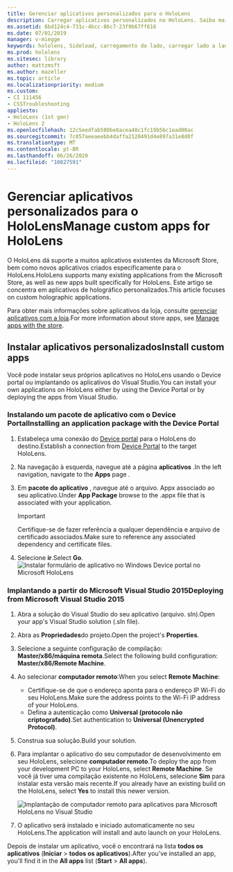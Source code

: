 ```yaml
---
title: Gerenciar aplicativos personalizados para o HoloLens
description: Carregar aplicativos personalizados no HoloLens. Saiba mais sobre como instalar e desinstalar os aplicativos do holográfico.
ms.assetid: 6bd124c4-731c-4bcc-86c7-23f9b67ff616
ms.date: 07/01/2019
manager: v-miegge
keywords: hololens, Sideload, carregamento do lado, carregar lado a lado, loja, UWP, aplicativo, instalar
ms.prod: hololens
ms.sitesec: library
author: mattzmsft
ms.author: mazeller
ms.topic: article
ms.localizationpriority: medium
ms.custom:
- CI 111456
- CSSTroubleshooting
appliesto:
- HoloLens (1st gen)
- HoloLens 2
ms.openlocfilehash: 12c5eedfab580be8acea48c1fc19b56c1ead08ac
ms.sourcegitcommit: 7c057aeeaeebb4daffa2120491d4e897a31e8d0f
ms.translationtype: MT
ms.contentlocale: pt-BR
ms.lasthandoff: 06/26/2020
ms.locfileid: "10827591"
---
```

# <span data-ttu-id="90d70-105">Gerenciar aplicativos personalizados para o HoloLens</span><span class="sxs-lookup"><span data-stu-id="90d70-105">Manage custom apps for HoloLens</span></span>

<span data-ttu-id="90d70-106">O HoloLens dá suporte a muitos aplicativos existentes da Microsoft Store, bem como novos aplicativos criados especificamente para o HoloLens.</span><span class="sxs-lookup"><span data-stu-id="90d70-106">HoloLens supports many existing applications from the Microsoft Store, as well as new apps built specifically for HoloLens.</span></span> <span data-ttu-id="90d70-107">Este artigo se concentra em aplicativos de holográfico personalizados.</span><span class="sxs-lookup"><span data-stu-id="90d70-107">This article focuses on custom holographic applications.</span></span>  

<span data-ttu-id="90d70-108">Para obter mais informações sobre aplicativos da loja, consulte [gerenciar aplicativos com a loja](holographic-store-apps.md).</span><span class="sxs-lookup"><span data-stu-id="90d70-108">For more information about store apps, see [Manage apps with the store](holographic-store-apps.md).</span></span>

## <span data-ttu-id="90d70-109">Instalar aplicativos personalizados</span><span class="sxs-lookup"><span data-stu-id="90d70-109">Install custom apps</span></span>

<span data-ttu-id="90d70-110">Você pode instalar seus próprios aplicativos no HoloLens usando o Device portal ou implantando os aplicativos do Visual Studio.</span><span class="sxs-lookup"><span data-stu-id="90d70-110">You can install your own applications on HoloLens either by using the Device Portal or by deploying the apps from Visual Studio.</span></span>

### <span data-ttu-id="90d70-111">Instalando um pacote de aplicativo com o Device Portal</span><span class="sxs-lookup"><span data-stu-id="90d70-111">Installing an application package with the Device Portal</span></span>

1. <span data-ttu-id="90d70-112">Estabeleça uma conexão do [Device portal](https://docs.microsoft.com/windows/mixed-reality/using-the-windows-device-portal) para o HoloLens do destino.</span><span class="sxs-lookup"><span data-stu-id="90d70-112">Establish a connection from [Device Portal](https://docs.microsoft.com/windows/mixed-reality/using-the-windows-device-portal) to the target HoloLens.</span></span>
1. <span data-ttu-id="90d70-113">Na navegação à esquerda, navegue até a página **aplicativos** .</span><span class="sxs-lookup"><span data-stu-id="90d70-113">In the left navigation, navigate to the **Apps** page .</span></span>
1. <span data-ttu-id="90d70-114">Em **pacote do aplicativo** , navegue até o arquivo. Appx associado ao seu aplicativo.</span><span class="sxs-lookup"><span data-stu-id="90d70-114">Under **App Package** browse to the .appx file that is associated with your application.</span></span>
   > [!IMPORTANT]
   > <span data-ttu-id="90d70-115">Certifique-se de fazer referência a qualquer dependência e arquivo de certificado associados.</span><span class="sxs-lookup"><span data-stu-id="90d70-115">Make sure to reference any associated dependency and certificate files.</span></span>

1. <span data-ttu-id="90d70-116">Selecione **ir**.</span><span class="sxs-lookup"><span data-stu-id="90d70-116">Select **Go**.</span></span>
   ![Instalar formulário de aplicativo no Windows Device portal no Microsoft HoloLens](images/deviceportal-appmanager.jpg)

### <span data-ttu-id="90d70-118">Implantando a partir do Microsoft Visual Studio 2015</span><span class="sxs-lookup"><span data-stu-id="90d70-118">Deploying from Microsoft Visual Studio 2015</span></span>

1. <span data-ttu-id="90d70-119">Abra a solução do Visual Studio do seu aplicativo (arquivo. sln).</span><span class="sxs-lookup"><span data-stu-id="90d70-119">Open your app's Visual Studio solution (.sln file).</span></span>
1. <span data-ttu-id="90d70-120">Abra as **Propriedades**do projeto.</span><span class="sxs-lookup"><span data-stu-id="90d70-120">Open the project's **Properties**.</span></span>
1. <span data-ttu-id="90d70-121">Selecione a seguinte configuração de compilação: **Master/x86/máquina remota**.</span><span class="sxs-lookup"><span data-stu-id="90d70-121">Select the following build configuration: **Master/x86/Remote Machine**.</span></span>
1. <span data-ttu-id="90d70-122">Ao selecionar **computador remoto**:</span><span class="sxs-lookup"><span data-stu-id="90d70-122">When you select **Remote Machine**:</span></span>
   - <span data-ttu-id="90d70-123">Certifique-se de que o endereço aponta para o endereço IP Wi-Fi do seu HoloLens.</span><span class="sxs-lookup"><span data-stu-id="90d70-123">Make sure the address points to the Wi-Fi IP address of your HoloLens.</span></span>
   - <span data-ttu-id="90d70-124">Defina a autenticação como **Universal (protocolo não criptografado)**.</span><span class="sxs-lookup"><span data-stu-id="90d70-124">Set authentication to **Universal (Unencrypted Protocol)**.</span></span>
1. <span data-ttu-id="90d70-125">Construa sua solução.</span><span class="sxs-lookup"><span data-stu-id="90d70-125">Build your solution.</span></span>
1. <span data-ttu-id="90d70-126">Para implantar o aplicativo do seu computador de desenvolvimento em seu HoloLens, selecione **computador remoto**.</span><span class="sxs-lookup"><span data-stu-id="90d70-126">To deploy the app from your development PC to your HoloLens, select **Remote Machine**.</span></span> <span data-ttu-id="90d70-127">Se você já tiver uma compilação existente no HoloLens, selecione **Sim** para instalar esta versão mais recente.</span><span class="sxs-lookup"><span data-stu-id="90d70-127">If you already have an existing build on the HoloLens, select **Yes** to install this newer version.</span></span>  

   ![Implantação de computador remoto para aplicativos para Microsoft HoloLens no Visual Studio](images/vs2015-remotedeployment.jpg)  
1. <span data-ttu-id="90d70-129">O aplicativo será instalado e iniciado automaticamente no seu HoloLens.</span><span class="sxs-lookup"><span data-stu-id="90d70-129">The application will install and auto launch on your HoloLens.</span></span>

<span data-ttu-id="90d70-130">Depois de instalar um aplicativo, você o encontrará na lista **todos os aplicativos** (**Iniciar**  >  **todos os aplicativos**).</span><span class="sxs-lookup"><span data-stu-id="90d70-130">After you've installed an app, you'll find it in the **All apps** list (**Start** > **All apps**).</span></span>

